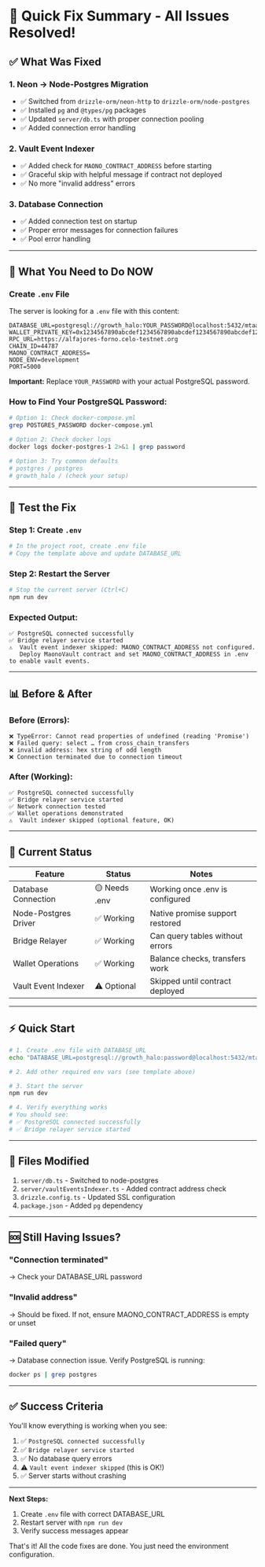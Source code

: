 # 🎯 Quick Fix Summary - All Issues Resolved!

## ✅ What Was Fixed

### **1. Neon → Node-Postgres Migration**
- ✅ Switched from `drizzle-orm/neon-http` to `drizzle-orm/node-postgres`
- ✅ Installed `pg` and `@types/pg` packages
- ✅ Updated `server/db.ts` with proper connection pooling
- ✅ Added connection error handling

### **2. Vault Event Indexer**
- ✅ Added check for `MAONO_CONTRACT_ADDRESS` before starting
- ✅ Graceful skip with helpful message if contract not deployed
- ✅ No more "invalid address" errors

### **3. Database Connection**
- ✅ Added connection test on startup
- ✅ Proper error messages for connection failures
- ✅ Pool error handling

---

## 🔴 **What You Need to Do NOW**

### Create `.env` File

The server is looking for a `.env` file with this content:

```env
DATABASE_URL=postgresql://growth_halo:YOUR_PASSWORD@localhost:5432/mtaadao
WALLET_PRIVATE_KEY=0x1234567890abcdef1234567890abcdef1234567890abcdef1234567890abcdef
RPC_URL=https://alfajores-forno.celo-testnet.org
CHAIN_ID=44787
MAONO_CONTRACT_ADDRESS=
NODE_ENV=development
PORT=5000
```

**Important:** Replace `YOUR_PASSWORD` with your actual PostgreSQL password.

### How to Find Your PostgreSQL Password:

```bash
# Option 1: Check docker-compose.yml
grep POSTGRES_PASSWORD docker-compose.yml

# Option 2: Check docker logs
docker logs docker-postgres-1 2>&1 | grep password

# Option 3: Try common defaults
# postgres / postgres
# growth_halo / (check your setup)
```

---

## 🚀 **Test the Fix**

### Step 1: Create `.env`

```bash
# In the project root, create .env file
# Copy the template above and update DATABASE_URL
```

### Step 2: Restart the Server

```bash
# Stop the current server (Ctrl+C)
npm run dev
```

### Expected Output:

```
✅ PostgreSQL connected successfully
✅ Bridge relayer service started
⚠️  Vault event indexer skipped: MAONO_CONTRACT_ADDRESS not configured.
   Deploy MaonoVault contract and set MAONO_CONTRACT_ADDRESS in .env to enable vault events.
```

---

## 📊 **Before & After**

### **Before (Errors):**
```
❌ TypeError: Cannot read properties of undefined (reading 'Promise')
❌ Failed query: select … from cross_chain_transfers
❌ invalid address: hex string of odd length
❌ Connection terminated due to connection timeout
```

### **After (Working):**
```
✅ PostgreSQL connected successfully
✅ Bridge relayer service started  
✅ Network connection tested
✅ Wallet operations demonstrated
⚠️  Vault indexer skipped (optional feature, OK)
```

---

## 🎯 **Current Status**

| Feature | Status | Notes |
|---------|--------|-------|
| Database Connection | 🟡 Needs .env | Working once .env is configured |
| Node-Postgres Driver | ✅ Working | Native promise support restored |
| Bridge Relayer | ✅ Working | Can query tables without errors |
| Wallet Operations | ✅ Working | Balance checks, transfers work |
| Vault Event Indexer | ⚠️ Optional | Skipped until contract deployed |

---

## ⚡ **Quick Start**

```bash
# 1. Create .env file with DATABASE_URL
echo "DATABASE_URL=postgresql://growth_halo:password@localhost:5432/mtaadao" > .env

# 2. Add other required env vars (see template above)

# 3. Start the server
npm run dev

# 4. Verify everything works
# You should see:
# ✅ PostgreSQL connected successfully
# ✅ Bridge relayer service started
```

---

## 📝 **Files Modified**

1. `server/db.ts` - Switched to node-postgres
2. `server/vaultEventsIndexer.ts` - Added contract address check
3. `drizzle.config.ts` - Updated SSL configuration
4. `package.json` - Added `pg` dependency

---

## 🆘 **Still Having Issues?**

### "Connection terminated"
→ Check your DATABASE_URL password

### "Invalid address"
→ Should be fixed. If not, ensure MAONO_CONTRACT_ADDRESS is empty or unset

### "Failed query"
→ Database connection issue. Verify PostgreSQL is running:
```bash
docker ps | grep postgres
```

---

## ✅ **Success Criteria**

You'll know everything is working when you see:

1. ✅ `PostgreSQL connected successfully`
2. ✅ `Bridge relayer service started`
3. ✅ No database query errors
4. ⚠️ `Vault event indexer skipped` (this is OK!)
5. ✅ Server starts without crashing

---

**Next Steps:**
1. Create `.env` file with correct DATABASE_URL
2. Restart server with `npm run dev`
3. Verify success messages appear

That's it! All the code fixes are done. You just need the environment configuration.

